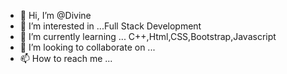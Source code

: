- 👋 Hi, I’m @Divine
- 👀 I’m interested in ...Full Stack Development 
- 🌱 I’m currently learning ... C++,Html,CSS,Bootstrap,Javascript
- 💞️ I’m looking to collaborate on ...
- 📫 How to reach me ...

<!---
Dyvhne/Dyvhne is a ✨ special ✨ repository because its `README.md` (this file) appears on your GitHub profile.
You can click the Preview link to take a look at your changes.
--->
